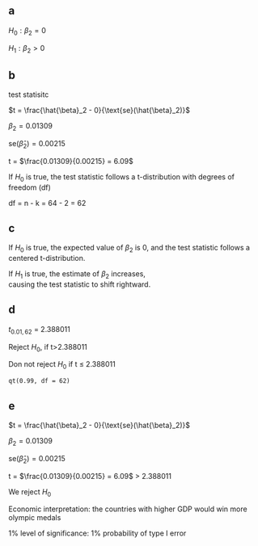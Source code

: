 ## a

$H_0: \beta_2 = 0$

$H_1: \beta_2 >0$

## b 

test statisitc

$t = \frac{\hat{\beta}_2 - 0}{\text{se}(\hat{\beta}_2)}$ 

$\beta_2 = 0.01309$

$\text{se}(\hat{\beta}_2) = 0.00215$

t = $\frac{0.01309}{0.00215} = 6.09$

If $H_0$ is true, the test statistic follows a t-distribution with degrees of freedom (df)

df = n - k = 64 - 2 = 62

## c 

If $H_0$ is true, the expected value of $\beta_2$ is 0, and the test statistic follows a centered t-distribution.

If $H_1$ is true, the estimate of $\beta_2$ increases, causing the test statistic to shift rightward.


## d 

$t_{0.01,62}$ = 2.388011

Reject $H_0$, if t>2.388011

Don not reject $H_0$ if t $\leq$ 2.388011

```
qt(0.99, df = 62)
```

## e 

$t = \frac{\hat{\beta}_2 - 0}{\text{se}(\hat{\beta}_2)}$ 

$\beta_2 = 0.01309$

$\text{se}(\hat{\beta}_2) = 0.00215$

t = $\frac{0.01309}{0.00215} = 6.09$ > 2.388011

We reject $H_0$

Economic interpretation: the countries with higher GDP would win more olympic medals

1% level of significance: 1% probability of type I error
